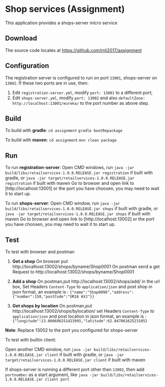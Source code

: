# Shop services (Assignment)
This application provides a shops-server micro service 

## Download
The source code locates at https://github.com/mli2017/assignment

## Configuration
The registration server is configured to run on port `13001`, shops-server on `13002`.
If these two ports are in use, then:	

 1. Edit `registration-server.yml`,  modify `port: 13001` to a different port;
 1. Edit `shops-server.yml`, modify `port: 13002`  and also `defaultZone: http://localhost:13001/eureka/` to the port number as above step.

 	
## Build
To build with **gradle**:
   `cd assignment`
   `gradle bootRepackage`
 
To build with **maven**:
    `cd assignment`
    `mvn clean package`  
 	 	
## Run
To run **registration-server**:
Open CMD windows, run `java -jar build/libs/retailservices-1.0.0.RELEASE.jar registration` if built with gradle, or `java -jar target/retailservices-1.0.0.RELEASE.jar registration` if built with maven
Go to browser and open link to [http://localhost:13001] or the port you have choosen, you may need to wait it to start up.
   
To run **shops-server**:
Open CMD window, run `java -jar build/libs/retailservices-1.0.0.RELEASE.jar shops` if built with gradle, or `java -jar target/retailservices-1.0.0.RELEASE.jar shops` if built with maven
Go to browser and open link to [http://localhost:13002] or the port you have choosen, you may need to wait it to start up.
   
## Test
 To test with browser and postman
 
 1. **Get a shop** 
   On browser put http://localhost:13002/shops/byname/Shop0001
   On postman send a get Request to http://localhost:13002/shops/byname/Shop0001
 
 2. **Add a shop** 
On postman,put http://localhost:13002/shops/add/ in the url box, Set Headers `Content-Type` to `application/json` and post shop in json format, an example is :    `{"name":"Shop0098","address":{"number":158,"postCode":"UR16 6XJ"}}`  
 
 3.  **Get shops by location** 
  On postman,put http://localhost:13002/shops/bylocation/ set Headers `Content-Type` to `application/json` and post location in json format, an example is :    `{"longitude":13.066696251423991,"latitude":62.84786162523105}`
  
  **Note**: Replace 13002 to the port you configured for shops-server
  
   To test with builtin client:
   
   Open another CMD window, run `java -jar build/libs/retailservices-1.0.0.RELEASE.jar client` if built with gradle, 
  or `java -jar target/retailservices-1.0.0.RELEASE.jar client` if built with maven      
	   
   If shops-server is running a different port other than `13002`, then add `portnumber` as a start  argument, like `java -jar build/libs/retailservices-1.0.0.RELEASE.jar client port`

